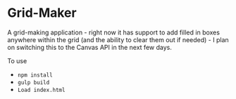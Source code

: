 # Grid-Maker
A grid-making application - right now it has support to add filled in boxes anywhere within the grid (and the ability to clear them out if needed) - I plan on switching this to the Canvas API in the next few days.

To use 
  * `npm install`
  * `gulp build`
  * `Load index.html`

